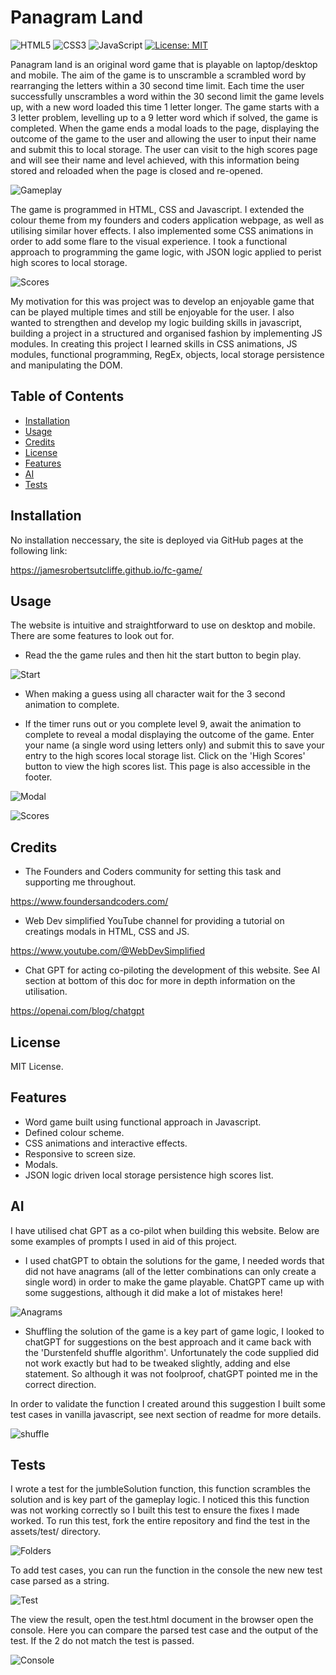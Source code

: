 # Panagram Land

![HTML5](https://img.shields.io/badge/html5-%23E34F26.svg?style=for-the-badge&logo=html5&logoColor=white) ![CSS3](https://img.shields.io/badge/css3-%231572B6.svg?style=for-the-badge&logo=css3&logoColor=white) ![JavaScript](https://img.shields.io/badge/javascript-%23323330.svg?style=for-the-badge&logo=javascript&logoColor=%23F7DF1E) [![License: MIT](https://img.shields.io/badge/License-MIT-yellow.svg)](https://opensource.org/licenses/MIT)

Panagram land is an original word game that is playable on laptop/desktop and mobile. The aim of the game is to unscramble a scrambled word by rearranging the letters within a 30 second time limit. Each time the user successfully unscrambles a word within the 30 second limit the game levels up, with a new word loaded this time 1 letter longer. The game starts with a 3 letter problem, levelling up to a 9 letter word which if solved, the game is completed. When the game ends a modal loads to the page, displaying the outcome of the game to the user and allowing the user to input their name and submit this to local storage. The user can visit to the high scores page and will see their name and level achieved, with this information being stored and reloaded when the page is closed and re-opened.  

![Gameplay](assets/images/fc_game.png)

The game is programmed in HTML, CSS and Javascript. I extended the colour theme from my founders and coders application webpage, as well as utilising similar hover effects. I also implemented some CSS animations in order to add some flare to the visual experience. I took a functional approach to programming the game logic, with JSON logic applied to perist high scores to local storage. 

![Scores](assets/images/scores.png)

My motivation for this was project was to develop an enjoyable game that can be played multiple times and still be enjoyable for the user. I also wanted to strengthen and develop my logic building skills in javascript, building a project in a structured and organised fashion by implementing JS modules. In creating this project I learned skills in CSS animations, JS modules, functional programming, RegEx, objects, local storage persistence and manipulating the DOM.

## Table of Contents

- [Installation](#installation)
- [Usage](#usage)
- [Credits](#credits)
- [License](#license)
- [Features](#features)
- [AI](#ai)
- [Tests](#tests)

## Installation

No installation neccessary, the site is deployed via GitHub pages at the following link:

https://jamesrobertsutcliffe.github.io/fc-game/

## Usage

The website is intuitive and straightforward to use on desktop and mobile. There are some features to look out for. 

- Read the the game rules and then hit the start button to begin play.

![Start](assets/images/start.png)

- When making a guess using all character wait for the 3 second animation to complete.

- If the timer runs out or you complete level 9, await the animation to complete to reveal a modal displaying the outcome of the game. Enter your name (a single word using letters only) and submit this to save your entry to the high scores local storage list. Click on the 'High Scores' button to view the high scores list. This page is also accessible in the footer.  

![Modal](assets/images/modal.png)

![Scores](assets/images/scores.png)

## Credits

- The Founders and Coders community for setting this task and supporting me throughout. 

https://www.foundersandcoders.com/

- Web Dev simplified YouTube channel for providing a tutorial on creatings modals in HTML, CSS and JS.

https://www.youtube.com/@WebDevSimplified

- Chat GPT for acting co-piloting the development of this website. See AI section at bottom of this doc for more in depth information on the utilisation.

https://openai.com/blog/chatgpt

## License

MIT License.

## Features

- Word game built using functional approach in Javascript.
- Defined colour scheme.
- CSS animations and interactive effects. 
- Responsive to screen size. 
- Modals.
- JSON logic driven local storage persistence high scores list.

## AI

I have utilised chat GPT as a co-pilot when building this website. Below are some examples of prompts I used in aid of this project.  

- I used chatGPT to obtain the solutions for the game, I needed words that did not have anagrams (all of the letter combinations can only create a single word) in order to make the game playable. ChatGPT came up with some suggestions, although it did make a lot of mistakes here! 

![Anagrams](assets/images/anagrams.png)

- Shuffling the solution of the game is a key part of game logic, I looked to chatGPT for suggestions on the best approach and it came back with the 'Durstenfeld shuffle algorithm'. Unfortunately the code supplied did not work exactly but had to be tweaked slightly, adding and else statement. So although it was not foolproof, chatGPT pointed me in the correct direction. 

In order to validate the function I created around this suggestion I built some test cases in vanilla javascript, see next section of readme for more details. 

![shuffle](assets/images/shuffle.png)

## Tests

I wrote a test for the jumbleSolution function, this function scrambles the solution and is key part of the gameplay logic. I noticed this this function was not working correctly so I built this test to ensure the fixes I made worked. To run this test, fork the entire repository and find the test in the assets/test/ directory. 

![Folders](assets/images/folders.png)

To add test cases, you can run the function in the console the new new test case parsed as a string. 

![Test](assets/images/test.png)

The view the result, open the test.html document in the browser open the console. Here you can compare the parsed test case and the output of the test. If the 2 do not match the test is passed. 

![Console](assets/images/console.png)




